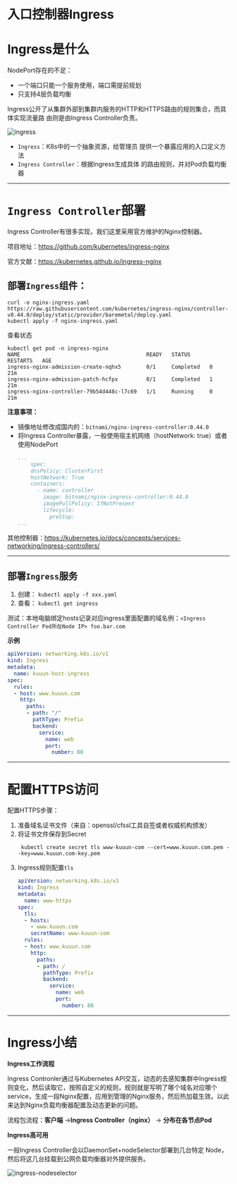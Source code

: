 # 入口控制器Ingress

# Ingress是什么

NodePort存在的不足： 

- 一个端口只能一个服务使用，端口需提前规划
- 只支持4层负载均衡

Ingress公开了从集群外部到集群内服务的HTTP和HTTPS路由的规则集合，而具体实现流量路 由则是由Ingress Controller负责。

![ingress](../../../_media/ingress.jpg)

- `Ingress`：K8s中的一个抽象资源，给管理员 提供一个暴露应用的入口定义方法 
- `Ingress Controller`：根据Ingress生成具体 的路由规则，并对Pod负载均衡器

---

# `Ingress Controller`部署

Ingress Controller有很多实现，我们这里采用官方维护的Nginx控制器。

项目地址：https://github.com/kubernetes/ingress-nginx

官方文献：https://kubernetes.github.io/ingress-nginx

## 部署`Ingress`组件：
```shell
curl -o nginx-ingress.yaml https://raw.githubusercontent.com/kubernetes/ingress-nginx/controller-v0.44.0/deploy/static/provider/baremetal/deploy.yaml
kubectl apply -f nginx-ingress.yaml
```

查看状态
```shell
kubectl get pod -n ingress-nginx
NAME                                        READY   STATUS      RESTARTS   AGE
ingress-nginx-admission-create-nqhx5        0/1     Completed   0          21m
ingress-nginx-admission-patch-hcfpx         0/1     Completed   1          21m
ingress-nginx-controller-79b54d448c-l7c69   1/1     Running     0          21m
```


**注意事项：** 

- 镜像地址修改成国内的：` bitnami/nginx-ingress-controller:0.44.0 ` 
- 将Ingress Controller暴露，一般使用宿主机网络（hostNetwork: true）或者使用NodePort
  ```yaml
  ...
      spec:
      dnsPolicy: ClusterFirst
      hostNetwork: True
      containers:
        - name: controller
          image: bitnami/nginx-ingress-controller:0.44.0
          imagePullPolicy: IfNotPresent
          lifecycle:
            preStop:
  ...
  ```

其他控制器：https://kubernetes.io/docs/concepts/services-networking/ingress-controllers/

---

## 部署`Ingress`服务

1. 创建：
` kubectl apply -f xxx.yaml `
2. 查看： 
` kubectl get ingress `

测试：本地电脑绑定hosts记录对应ingress里面配置的域名例：`<Ingress Controller Pod所在Node IP> foo.bar.com `

**示例**
```yaml
apiVersion: networking.k8s.io/v1
kind: Ingress 
metadata: 
  name: kuuun-host-ingress
spec: 
  rules: 
  - host: www.kuuun.com 
    http: 
      paths: 
      - path: "/"
        pathType: Prefix 
        backend: 
          service: 
            name: web 
            port: 
              number: 80
```

---

# 配置HTTPS访问

配置HTTPS步骤： 

1. 准备域名证书文件（来自：openssl/cfssl工具自签或者权威机构颁发）
2. 将证书文件保存到Secret
   ```shell
    kubectl create secret tls www-kuuun-com --cert=www.kuuun.com.pem --key=www.kuuun.com-key.pem 
   ```
3. Ingress规则配置` tls `
    ```yaml
    apiVersion: networking.k8s.io/v1
    kind: Ingress
    metadata:
      name: www-https
    spec: 
      tls: 
      - hosts: 
        - www.kuuun.com
        secretName: www-kuuun-com 
      rules: 
      - host: www.kuuun.com
        http: 
          paths: 
          - path: / 
            pathType: Prefix 
            backend: 
              service: 
                name: web 
                port: 
                  number: 80
    ```

---

# Ingress小结

**Ingress工作流程**

Ingress Contronler通过与Kubernetes API交互，动态的去感知集群中Ingress规则变化，然后读取它，按照自定义的规则，规则就是写明了哪个域名对应哪个service，生成一段Nginx配置，应用到管理的Nginx服务，然后热加载生效。以此来达到Nginx负载均衡器配置及动态更新的问题。 

流程包流程：**客户端**  ->**Ingress Controller（nginx）**  -> **分布在各节点Pod**

**Ingress高可用**

一般Ingress Controller会以DaemonSet+nodeSelector部署到几台特定 Node，然后将这几台挂载到公网负载均衡器对外提供服务。

![ingress-nodeselector](../../../_media/ingress-nodeselector.jpg)